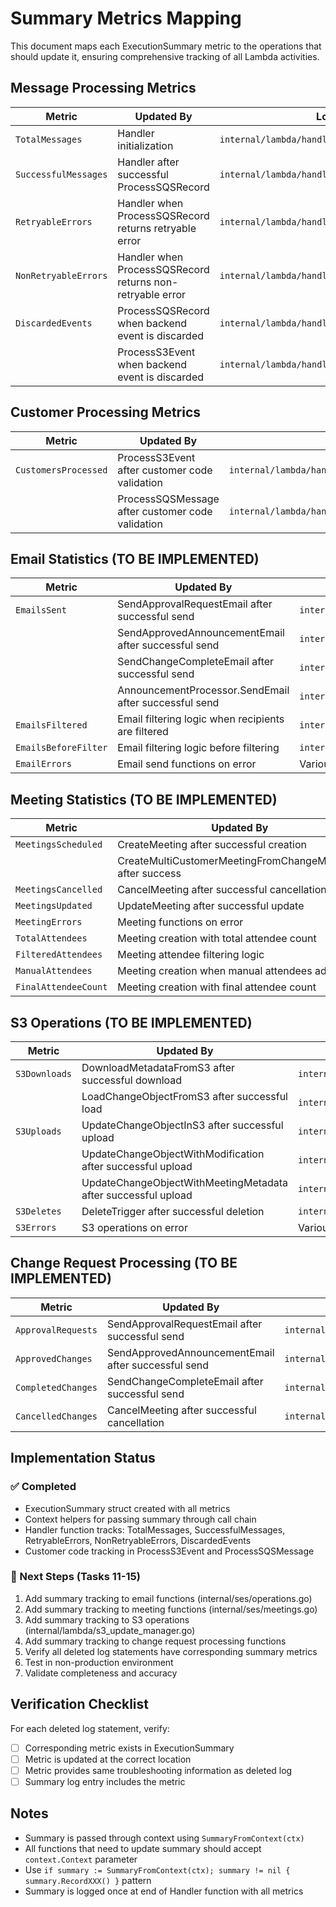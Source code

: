 # Summary Metrics Mapping

This document maps each ExecutionSummary metric to the operations that should update it, ensuring comprehensive tracking of all Lambda activities.

## Message Processing Metrics

| Metric | Updated By | Location |
|--------|-----------|----------|
| `TotalMessages` | Handler initialization | `internal/lambda/handlers.go:Handler()` |
| `SuccessfulMessages` | Handler after successful ProcessSQSRecord | `internal/lambda/handlers.go:Handler()` |
| `RetryableErrors` | Handler when ProcessSQSRecord returns retryable error | `internal/lambda/handlers.go:Handler()` |
| `NonRetryableErrors` | Handler when ProcessSQSRecord returns non-retryable error | `internal/lambda/handlers.go:Handler()` |
| `DiscardedEvents` | ProcessSQSRecord when backend event is discarded | `internal/lambda/handlers.go:ProcessSQSRecord()` |
| | ProcessS3Event when backend event is discarded | `internal/lambda/handlers.go:ProcessS3Event()` |

## Customer Processing Metrics

| Metric | Updated By | Location |
|--------|-----------|----------|
| `CustomersProcessed` | ProcessS3Event after customer code validation | `internal/lambda/handlers.go:ProcessS3Event()` |
| | ProcessSQSMessage after customer code validation | `internal/lambda/handlers.go:ProcessSQSMessage()` |

## Email Statistics (TO BE IMPLEMENTED)

| Metric | Updated By | Location |
|--------|-----------|----------|
| `EmailsSent` | SendApprovalRequestEmail after successful send | `internal/lambda/handlers.go:SendApprovalRequestEmail()` |
| | SendApprovedAnnouncementEmail after successful send | `internal/lambda/handlers.go:SendApprovedAnnouncementEmail()` |
| | SendChangeCompleteEmail after successful send | `internal/lambda/handlers.go:SendChangeCompleteEmail()` |
| | AnnouncementProcessor.SendEmail after successful send | `internal/processors/announcement_processor.go` |
| `EmailsFiltered` | Email filtering logic when recipients are filtered | `internal/ses/operations.go` |
| `EmailsBeforeFilter` | Email filtering logic before filtering | `internal/ses/operations.go` |
| `EmailErrors` | Email send functions on error | Various email functions |

## Meeting Statistics (TO BE IMPLEMENTED)

| Metric | Updated By | Location |
|--------|-----------|----------|
| `MeetingsScheduled` | CreateMeeting after successful creation | `internal/ses/meetings.go` |
| | CreateMultiCustomerMeetingFromChangeMetadata after success | `internal/ses/meetings.go` |
| `MeetingsCancelled` | CancelMeeting after successful cancellation | `internal/ses/meetings.go` |
| `MeetingsUpdated` | UpdateMeeting after successful update | `internal/ses/meetings.go` |
| `MeetingErrors` | Meeting functions on error | `internal/ses/meetings.go` |
| `TotalAttendees` | Meeting creation with total attendee count | `internal/ses/meetings.go` |
| `FilteredAttendees` | Meeting attendee filtering logic | `internal/ses/meetings.go` |
| `ManualAttendees` | Meeting creation when manual attendees added | `internal/ses/meetings.go` |
| `FinalAttendeeCount` | Meeting creation with final attendee count | `internal/ses/meetings.go` |

## S3 Operations (TO BE IMPLEMENTED)

| Metric | Updated By | Location |
|--------|-----------|----------|
| `S3Downloads` | DownloadMetadataFromS3 after successful download | `internal/lambda/handlers.go` |
| | LoadChangeObjectFromS3 after successful load | `internal/lambda/s3_update_manager.go` |
| `S3Uploads` | UpdateChangeObjectInS3 after successful upload | `internal/lambda/s3_update_manager.go` |
| | UpdateChangeObjectWithModification after successful upload | `internal/lambda/s3_update_manager.go` |
| | UpdateChangeObjectWithMeetingMetadata after successful upload | `internal/lambda/s3_update_manager.go` |
| `S3Deletes` | DeleteTrigger after successful deletion | `internal/lambda/handlers.go` |
| `S3Errors` | S3 operations on error | Various S3 functions |

## Change Request Processing (TO BE IMPLEMENTED)

| Metric | Updated By | Location |
|--------|-----------|----------|
| `ApprovalRequests` | SendApprovalRequestEmail after successful send | `internal/lambda/handlers.go` |
| `ApprovedChanges` | SendApprovedAnnouncementEmail after successful send | `internal/lambda/handlers.go` |
| `CompletedChanges` | SendChangeCompleteEmail after successful send | `internal/lambda/handlers.go` |
| `CancelledChanges` | CancelMeeting after successful cancellation | `internal/ses/meetings.go` |

## Implementation Status

### ✅ Completed
- ExecutionSummary struct created with all metrics
- Context helpers for passing summary through call chain
- Handler function tracks: TotalMessages, SuccessfulMessages, RetryableErrors, NonRetryableErrors, DiscardedEvents
- Customer code tracking in ProcessS3Event and ProcessSQSMessage

### 🔄 Next Steps (Tasks 11-15)
1. Add summary tracking to email functions (internal/ses/operations.go)
2. Add summary tracking to meeting functions (internal/ses/meetings.go)
3. Add summary tracking to S3 operations (internal/lambda/s3_update_manager.go)
4. Add summary tracking to change request processing functions
5. Verify all deleted log statements have corresponding summary metrics
6. Test in non-production environment
7. Validate completeness and accuracy

## Verification Checklist

For each deleted log statement, verify:
- [ ] Corresponding metric exists in ExecutionSummary
- [ ] Metric is updated at the correct location
- [ ] Metric provides same troubleshooting information as deleted log
- [ ] Summary log entry includes the metric

## Notes

- Summary is passed through context using `SummaryFromContext(ctx)`
- All functions that need to update summary should accept `context.Context` parameter
- Use `if summary := SummaryFromContext(ctx); summary != nil { summary.RecordXXX() }` pattern
- Summary is logged once at end of Handler function with all metrics
